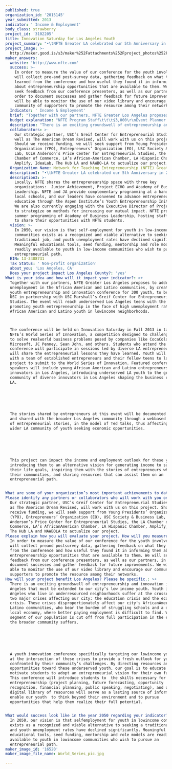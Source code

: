 ```yaml
---
published: true
organization_id: '2015145'
year_submitted: 2013
indicator: ' Income & Employment'
body_class: strawberry
project_id: '3102205'
title: Innovation Saturday for Los Angeles Youth
project_summary: "•\tNFTE Greater LA celebrated our 5th Anniversary in 2012.  Since our launch, we have trained over 6,000 of our city’s hardest-to-reach students in our rigorous entrepreneurship curriculum.  By the end of this school year, we will have reached a cumulative total of 7,800 local youth. (April 2012)\r\n\r\n•\tOut of over 20,000 NFTE students across the country, NFTE Greater LA students have won our National Youth Entrepreneurship Challenge three out of the past 4 years, winning both First and Second Place in 2011:\r\no\tFirst Place: Kalief Rollins “Phree Kountry Clothing” (2009)\r\no\tFirst Place: Hayley Hoverter “Sweet (dis)SOLVE” (2011)\r\no\tSecond Place: Shomari Patterson “Shamazzle’s Dazzles” (2011)\r\no\tFirst Place: Vincent Quigg “Tech World” (2012)\r\n\r\n•\tOur Advisory Board Chair Jeff Green was honored with NFTE’s Lowell B. Mason Volunteer of the Year Award for exemplary service. (April 2012)\r\n\r\n•\tDuring 2012, NFTE Greater LA embarked on a Strategic Planning process for FY13-FY15 which included an assessment of our current situation, outreach to our communities for feedback, and the creation of strategic priorities as we move forward. This process culminated in a Strategic Planning Retreat, where participants weighed in on our initiatives and engaged in creating our case for support and picture of success.  We look forward to utilizing this grander vision as a guide to building a more impactful organization in the years to come.  In November, we were awarded a Strategic Scorecard Grant from the Taproot Foundation to better enable us to track our success. (2012)\r\n\r\n•\tDue to an anchor gift from one of our funders, we were able to expand our program enrollment and build capacity by growing our NFTE Greater LA Team to 4 full-time staff, and 4 consultants, as well as embark on a research project to assess our impact on LA youth. (October 2012)\r\n"
project_image: >-
  http://maker.good.is/s3/maker%252Fattachments%252Fproject_photos%252Fimages%252F16520%252Fdisplay%252FWorld_Series_pic.jpg=c570x385
maker_answers:
  website: 'http://www.nfte.com'
  success: >-
    In order to measure the value of our conference for the youth involved, we
    will collect pre-and post-survey data, gathering feedback on what they
    learned from the conference and how useful they found it in informing them
    about entrepreneurship opportunities that are available to them. We will
    seek feedback from our conference presenters, as well as our partners, in
    order to document successes and gather feedback for future improvements. We
    will be able to monitor the use of our video library and encourage our
    community of supporters to promote the resource among their networks. 
  Indicator: ' Income & Employment'
  brief: "Together with our partners, NFTE Greater Los Angeles proposes to address youth unemployment in the African American and Latino communities, by creating a youth entrepreneurship and innovation conference for 300 youth, to be held at USC in partnership with USC Marshall’s Greif Center for Entrepreneurial Studies. The event will reach under-served Los Angeles teens with the goal of promoting youth entrepreneurship in the face of high unemployment rates for African American and Latino youth in low-income neighborhoods. \r\nThe conference will be held on Innovation Saturday in Fall 2013 in tandem with NFTE’s World Series of Innovation, a competition designed to challenge teens to solve real-world business problems posed by companies like Coca-Cola, Microsoft, JC Penney, Sean John, and others. Students who attend the conference will participate in sessions led by diverse LA entrepreneurs who will share the entrepreneurial lessons they have learned. Youth will also work with a team of established entrepreneurs and their fellow teens to launch a project to submit to the World Series of Innovation. Featured conference speakers will include young African American and Latino entrepreneurs and innovators in Los Angeles, introducing under-served LA youth to the growing community of diverse innovators in Los Angeles shaping the business climate in LA.  \r\n\r\nThe stories shared by entrepreneurs at this event will be documented on video, and shared with the broader Los Angeles community through a web-based library of entrepreneurial stories, in the model of Ted talks, thus affecting the wider LA community of youth seeking economic opportunities. \r\n\r\nThis project can impact the income and employment outlook for these youth by introducing them to an alternative vision for generating income to support their life goals, inspiring them with the stories of entrepreneurs who reflect their communities, and sharing resources that can assist them on an entrepreneurial path.\r\n"
  budget explanation: "NFTE Program Staff\t\t\t$3,000\r\nEvent Planner & Manager\t$7,500\r\nEvent Planning Interns\t\t$1,500\r\nMarketing\t\t\t\t        $3,000\r\nPublicity\t\t\t\t        $5,000\r\nSpeaker Fees\t\t\t\t$5,000\r\nFacility Rental Fees\t\t\t$15,000\r\nEquipment\t\t\t\t       $4,000\r\nFood\t\t\t\t\t      $15,000\r\nPrinted Materials\t\t\t      $1,500\r\nVideography\t\t\t\t$2,500\r\nPhotography\t\t\t\t$600\r\nVideo Post-Production\t\t$3,000\r\nWebsite Development\t        $500\r\nStudent Transportation\t\t\t$3,500\r\nConference Attendee Giveaways (t-shirt, bag, supplies)  $10,500\r\nOffice Supplies\t\t\t\t$2,000\r\nGift Cards for Conference Competition Prizes\t$250\r\nOverhead\t\t\t\t$15,000\r\nTOTAL\t\t\t\t\t$98,350\r\n\r\nWe will seek additional sponsorships and in-kind donations of products and services to benefit the attendees of the conference, and hope to reinvest any savings into further promotion and dissemination of our library of entrepreneurs’ stories.\r\n"
  description: "There is an exciting groundswell of entrepreneurship and innovation in Los Angeles that must be extended to our city’s low income youth. Youth in Los Angeles who live in under-resourced neighborhoods suffer at the crossroads of two major crises affecting our city: the education crisis and the economic crisis. These crises disproportionately affect our city's African-American and Latino communities, who bear the burden of struggling schools and a depressed local economy, where better paying employment is difficult to find. When a segment of our population is cut off from full participation in the economy, the broader community suffers.\r\n\r\nA youth innovation conference specifically targeting our low-income youth works at the intersection of these crises to provide a fresh outlook for youth confronted by their community’s challenges. By directing resources and opportunities toward these under-served youth, our goal is to educate and motivate students to adopt an entrepreneurial vision for their own future. This conference will introduce students to  the skills necessary for entrepreneurship (project planning, future forecasting, opportunity recognition, financial planning, public speaking, negotiating), and our digital library of resources will serve as a lasting source of information to enable our youth  to think beyond their environment and to pursue opportunities that help them realize their full potential.\r\n"
  collaborators: >-
    Our strategic partner, USC’s Greif Center for Entrepreneurial Studies, as
    well as The American Dream Revised, will work with us on this project.
    Should we receive funding, we will seek support from Young Presidents’
    Organization (YPO), Entrepreneurs’ Organization (EO), USC Society & Business
    Lab, UCLA Anderson’s Price Center for Entrepreneurial Studies, the LA
    Chamber of Commerce, LA’s African-American Chamber, LA Hispanic Chamber,
    Amplify, IdeaLab, The Hub LA and NAWBO-LA to actualize our project.
  Organization Name: Network for Teaching Entrepreneurship (NFTE) Greater Los Angeles
  description1: "•\tNFTE Greater LA celebrated our 5th Anniversary in 2012.  Since our launch, we have trained over 6,000 of our city’s hardest-to-reach students in our rigorous entrepreneurship curriculum.  By the end of this school year, we will have reached a cumulative total of 7,800 local youth. (April 2012)\r\n\r\n•\tOut of over 20,000 NFTE students across the country, NFTE Greater LA students have won our National Youth Entrepreneurship Challenge three out of the past 4 years, winning both First and Second Place in 2011:\r\no\tFirst Place: Kalief Rollins “Phree Kountry Clothing” (2009)\r\no\tFirst Place: Hayley Hoverter “Sweet (dis)SOLVE” (2011)\r\no\tSecond Place: Shomari Patterson “Shamazzle’s Dazzles” (2011)\r\no\tFirst Place: Vincent Quigg “Tech World” (2012)\r\n\r\n•\tOur Advisory Board Chair Jeff Green was honored with NFTE’s Lowell B. Mason Volunteer of the Year Award for exemplary service. (April 2012)\r\n\r\n•\tDuring 2012, NFTE Greater LA embarked on a Strategic Planning process for FY13-FY15 which included an assessment of our current situation, outreach to our communities for feedback, and the creation of strategic priorities as we move forward. This process culminated in a Strategic Planning Retreat, where participants weighed in on our initiatives and engaged in creating our case for support and picture of success.  We look forward to utilizing this grander vision as a guide to building a more impactful organization in the years to come.  In November, we were awarded a Strategic Scorecard Grant from the Taproot Foundation to better enable us to track our success. (2012)\r\n\r\n•\tDue to an anchor gift from one of our funders, we were able to expand our program enrollment and build capacity by growing our NFTE Greater LA Team to 4 full-time staff, and 4 consultants, as well as embark on a research project to assess our impact on LA youth. (October 2012)\r\n"
  description3: >-
    Locally, NFTE shares the entrepreneurship space with three key
    organizations:  Junior Achievement, Project ECHO and Academy of Business
    Leadership. NFTE and JA provide complementary programming at a handful of
    local schools, and our leaders have convened to advance entrepreneurship
    education through the Aspen Institute’s Youth Entrepreneurship Initiative.
    We are also currently engaging with the Executive Director of Project ECHO
    to strategize on methods for increasing our mutual impact. NFTE promotes the
    summer programming of Academy of Business Leadership, hosting staff members
    to share their opportunities with NFTE students.
  vision: >-
    In 2050, our vision is that self-employment for youth in low-income
    communities exists as a recognized and viable alternative to seeking a
    traditional job, and youth unemployment rates have declined significantly.
    Meaningful educational tools, seed funding, mentorship and role models are
    readily available to youth in low-income communities who wish to pursue an
    entrepreneurial path.
  EIN: 13-3408731
  Tax Status: ' Non-profit organization'
  about_you: 'Los Angeles, CA'
  Does your project impact Los Angeles County?: 'yes'
What is your idea and how will it impact your indicator?: >+
  Together with our partners, NFTE Greater Los Angeles proposes to address youth
  unemployment in the African American and Latino communities, by creating a
  youth entrepreneurship and innovation conference for 300 youth, to be held at
  USC in partnership with USC Marshall’s Greif Center for Entrepreneurial
  Studies. The event will reach underserved Los Angeles teens with the goal of
  promoting youth entrepreneurship in the face of high unemployment rates for
  African American and Latino youth in lowincome neighborhoods. 



  The conference will be held on Innovation Saturday in Fall 2013 in tandem with
  NFTE’s World Series of Innovation, a competition designed to challenge teens
  to solve realworld business problems posed by companies like CocaCola,
  Microsoft, JC Penney, Sean John, and others. Students who attend the
  conference will participate in sessions led by diverse LA entrepreneurs who
  will share the entrepreneurial lessons they have learned. Youth will also work
  with a team of established entrepreneurs and their fellow teens to launch a
  project to submit to the World Series of Innovation. Featured conference
  speakers will include young African American and Latino entrepreneurs and
  innovators in Los Angeles, introducing underserved LA youth to the growing
  community of diverse innovators in Los Angeles shaping the business climate in
  LA.  






  The stories shared by entrepreneurs at this event will be documented on video,
  and shared with the broader Los Angeles community through a webbased library
  of entrepreneurial stories, in the model of Ted talks, thus affecting the
  wider LA community of youth seeking economic opportunities. 






  This project can impact the income and employment outlook for these youth by
  introducing them to an alternative vision for generating income to support
  their life goals, inspiring them with the stories of entrepreneurs who reflect
  their communities, and sharing resources that can assist them on an
  entrepreneurial path.


What are some of your organization’s most important achievements to date?: "*\tNFTE Greater LA celebrated our 5th Anniversary in 2012.  Since our launch, we have trained over 6,000 of our city’s hardesttoreach students in our rigorous entrepreneurship curriculum.  By the end of this school year, we will have reached a cumulative total of 7,800 local youth. (April 2012)\n\n\n\n\n\n*\tOut of over 20,000 NFTE students across the country, NFTE Greater LA students have won our National Youth Entrepreneurship Challenge three out of the past 4 years, winning both First and Second Place in 2011:\n\n\no\tFirst Place: Kalief Rollins “Phree Kountry Clothing” (2009)\n\n\no\tFirst Place: Hayley Hoverter “Sweet (dis)SOLVE” (2011)\n\n\no\tSecond Place: Shomari Patterson “Shamazzle’s Dazzles” (2011)\n\n\no\tFirst Place: Vincent Quigg “Tech World” (2012)\n\n\n\n\n\n*\tOur Advisory Board Chair Jeff Green was honored with NFTE’s Lowell B. Mason Volunteer of the Year Award for exemplary service. (April 2012)\n\n\n\n\n\n*\tDuring 2012, NFTE Greater LA embarked on a Strategic Planning process for FY13FY15 which included an assessment of our current situation, outreach to our communities for feedback, and the creation of strategic priorities as we move forward. This process culminated in a Strategic Planning Retreat, where participants weighed in on our initiatives and engaged in creating our case for support and picture of success.  We look forward to utilizing this grander vision as a guide to building a more impactful organization in the years to come.  In November, we were awarded a Strategic Scorecard Grant from the Taproot Foundation to better enable us to track our success. (2012)\n\n\n\n\n\n*\tDue to an anchor gift from one of our funders, we were able to expand our program enrollment and build capacity by growing our NFTE Greater LA Team to 4 fulltime staff, and 4 consultants, as well as embark on a research project to assess our impact on LA youth. (October 2012)\n\n\n"
Please identify any partners or collaborators who will work with you on this project.: >-
  Our strategic partner, USC’s Greif Center for Entrepreneurial Studies, as well
  as The American Dream Revised, will work with us on this project. Should we
  receive funding, we will seek support from Young Presidents’ Organization
  (YPO), Entrepreneurs’ Organization (EO), USC Society & Business Lab, UCLA
  Anderson’s Price Center for Entrepreneurial Studies, the LA Chamber of
  Commerce, LA’s AfricanAmerican Chamber, LA Hispanic Chamber, Amplify, IdeaLab,
  The Hub LA and NAWBOLA to actualize our project.
Please explain how you will evaluate your project. How will you measure success?: >-
  In order to measure the value of our conference for the youth involved, we
  will collect preand postsurvey data, gathering feedback on what they learned
  from the conference and how useful they found it in informing them about
  entrepreneurship opportunities that are available to them. We will seek
  feedback from our conference presenters, as well as our partners, in order to
  document successes and gather feedback for future improvements. We will be
  able to monitor the use of our video library and encourage our community of
  supporters to promote the resource among their networks. 
How will your project benefit Los Angeles? Please be specific.: >+
  There is an exciting groundswell of entrepreneurship and innovation in Los
  Angeles that must be extended to our city’s low income youth. Youth in Los
  Angeles who live in underresourced neighborhoods suffer at the crossroads of
  two major crises affecting our city: the education crisis and the economic
  crisis. These crises disproportionately affect our city's AfricanAmerican and
  Latino communities, who bear the burden of struggling schools and a depressed
  local economy, where better paying employment is difficult to find. When a
  segment of our population is cut off from full participation in the economy,
  the broader community suffers.






  A youth innovation conference specifically targeting our lowincome youth works
  at the intersection of these crises to provide a fresh outlook for youth
  confronted by their community’s challenges. By directing resources and
  opportunities toward these underserved youth, our goal is to educate and
  motivate students to adopt an entrepreneurial vision for their own future.
  This conference will introduce students to  the skills necessary for
  entrepreneurship (project planning, future forecasting, opportunity
  recognition, financial planning, public speaking, negotiating), and our
  digital library of resources will serve as a lasting source of information to
  enable our youth  to think beyond their environment and to pursue
  opportunities that help them realize their full potential.


What would success look like in the year 2050 regarding your indicator?: >-
  In 2050, our vision is that selfemployment for youth in lowincome communities
  exists as a recognized and viable alternative to seeking a traditional job,
  and youth unemployment rates have declined significantly. Meaningful
  educational tools, seed funding, mentorship and role models are readily
  available to youth in lowincome communities who wish to pursue an
  entrepreneurial path.
maker_image_id: '16520'
maker_image_file_name: World_Series_pic.jpg

---
```

